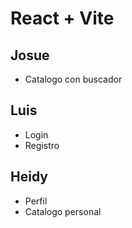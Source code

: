 # React + Vite

## Josue
- Catalogo con buscador
## Luis
- Login
- Registro
## Heidy
- Perfil
- Catalogo personal